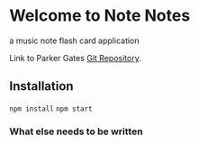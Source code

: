 # Welcome to Note Notes

a music note flash card application

Link to Parker Gates [Git Repository](https://github.com/ParkerGates/).

## Installation

`npm install`
`npm start`

### What else needs to be written